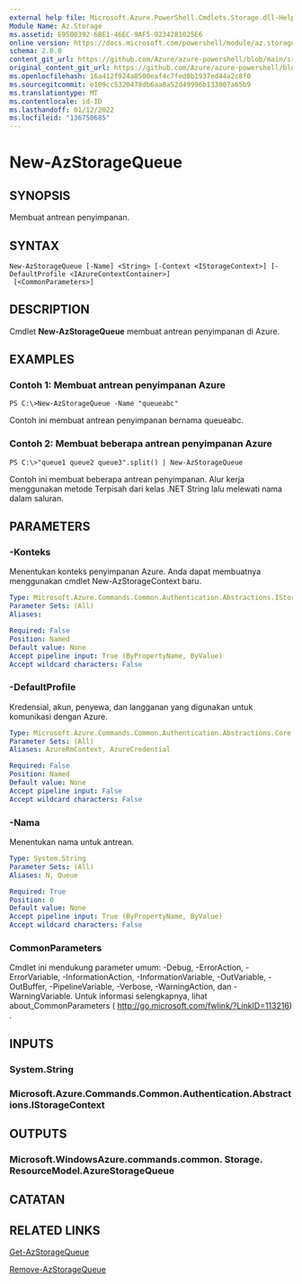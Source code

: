 ```yaml
---
external help file: Microsoft.Azure.PowerShell.Cmdlets.Storage.dll-Help.xml
Module Name: Az.Storage
ms.assetid: E9500392-6BE1-46EC-9AF5-9234281025E6
online version: https://docs.microsoft.com/powershell/module/az.storage/new-azstoragequeue
schema: 2.0.0
content_git_url: https://github.com/Azure/azure-powershell/blob/main/src/Storage/Storage.Management/help/New-AzStorageQueue.md
original_content_git_url: https://github.com/Azure/azure-powershell/blob/main/src/Storage/Storage.Management/help/New-AzStorageQueue.md
ms.openlocfilehash: 16a412f924a8500eaf4c7fed0b1937ed44a2c8f0
ms.sourcegitcommit: e109cc5320478db6aa8a52d49996b133007a65b9
ms.translationtype: MT
ms.contentlocale: id-ID
ms.lasthandoff: 01/12/2022
ms.locfileid: "136750685"
---
```

# New-AzStorageQueue

## SYNOPSIS
Membuat antrean penyimpanan.

## SYNTAX

```
New-AzStorageQueue [-Name] <String> [-Context <IStorageContext>] [-DefaultProfile <IAzureContextContainer>]
 [<CommonParameters>]
```

## DESCRIPTION
Cmdlet **New-AzStorageQueue** membuat antrean penyimpanan di Azure.

## EXAMPLES

### Contoh 1: Membuat antrean penyimpanan Azure
```
PS C:\>New-AzStorageQueue -Name "queueabc"
```

Contoh ini membuat antrean penyimpanan bernama queueabc.

### Contoh 2: Membuat beberapa antrean penyimpanan Azure
```
PS C:\>"queue1 queue2 queue3".split() | New-AzStorageQueue
```

Contoh ini membuat beberapa antrean penyimpanan.
Alur kerja menggunakan metode Terpisah dari kelas .NET String lalu melewati nama dalam saluran.

## PARAMETERS

### -Konteks
Menentukan konteks penyimpanan Azure.
Anda dapat membuatnya menggunakan cmdlet New-AzStorageContext baru.

```yaml
Type: Microsoft.Azure.Commands.Common.Authentication.Abstractions.IStorageContext
Parameter Sets: (All)
Aliases:

Required: False
Position: Named
Default value: None
Accept pipeline input: True (ByPropertyName, ByValue)
Accept wildcard characters: False
```

### -DefaultProfile
Kredensial, akun, penyewa, dan langganan yang digunakan untuk komunikasi dengan Azure.

```yaml
Type: Microsoft.Azure.Commands.Common.Authentication.Abstractions.Core.IAzureContextContainer
Parameter Sets: (All)
Aliases: AzureRmContext, AzureCredential

Required: False
Position: Named
Default value: None
Accept pipeline input: False
Accept wildcard characters: False
```

### -Nama
Menentukan nama untuk antrean.

```yaml
Type: System.String
Parameter Sets: (All)
Aliases: N, Queue

Required: True
Position: 0
Default value: None
Accept pipeline input: True (ByPropertyName, ByValue)
Accept wildcard characters: False
```

### CommonParameters
Cmdlet ini mendukung parameter umum: -Debug, -ErrorAction, -ErrorVariable, -InformationAction, -InformationVariable, -OutVariable, -OutBuffer, -PipelineVariable, -Verbose, -WarningAction, dan -WarningVariable. Untuk informasi selengkapnya, lihat about_CommonParameters ( http://go.microsoft.com/fwlink/?LinkID=113216) .

## INPUTS

### System.String

### Microsoft.Azure.Commands.Common.Authentication.Abstractions.IStorageContext

## OUTPUTS

### Microsoft.WindowsAzure.commands.common. Storage. ResourceModel.AzureStorageQueue

## CATATAN

## RELATED LINKS

[Get-AzStorageQueue](./Get-AzStorageQueue.md)

[Remove-AzStorageQueue](./Remove-AzStorageQueue.md)


